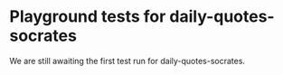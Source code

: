 # Playground tests for daily-quotes-socrates
We are still awaiting the first test run for daily-quotes-socrates.
